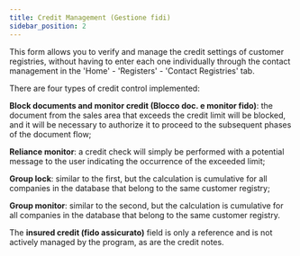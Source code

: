 ```yaml
---
title: Credit Management (Gestione fidi)
sidebar_position: 2
---
```


This form allows you to verify and manage the credit settings of customer registries, without having to enter each one individually through the contact management in the 'Home' - 'Registers' - 'Contact Registries' tab.

There are four types of credit control implemented:

**Block documents and monitor credit (Blocco doc. e monitor fido)**: the document from the sales area that exceeds the credit limit will be blocked, and it will be necessary to authorize it to proceed to the subsequent phases of the document flow;

**Reliance monitor**: a credit check will simply be performed with a potential message to the user indicating the occurrence of the exceeded limit;

**Group lock**: similar to the first, but the calculation is cumulative for all companies in the database that belong to the same customer registry;

**Group monitor**: similar to the second, but the calculation is cumulative for all companies in the database that belong to the same customer registry.

The **insured credit (fido assicurato)** field is only a reference and is not actively managed by the program, as are the credit notes.